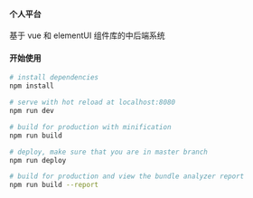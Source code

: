 #### 个人平台

基于 vue 和 elementUI 组件库的中后端系统

#### 开始使用

``` bash
# install dependencies
npm install

# serve with hot reload at localhost:8080
npm run dev

# build for production with minification
npm run build

# deploy, make sure that you are in master branch
npm run deploy

# build for production and view the bundle analyzer report
npm run build --report
```

